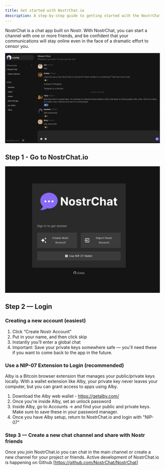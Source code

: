 ```yaml
---
title: Get started with NostrChat.io 
description: A step-by-step guide to getting started with the NostrChat.io client 
---
```


NostrChat is a chat app built on Nostr. With NostrChat, you can start a channel with one or more friends, and be confident that your communications will stay online even in the face of a dramatic effort to censor you. 

![NostrChat.io screenshot](/static/images/nostrchat-signup.webp)

## Step 1 - Go to NostrChat.io 

![NostrChat.io screenshot](/static/images/nostrchat-login.webp)

## Step 2 — Login 

### Creating a new account (easiest) 

1. Click “Create Nostr Account”
2. Put in your name, and then click skip
3. Instantly you’ll enter a global chat 
4. Important: Save your private keys somewhere safe — you'll need these if you want to come back to the app in the future. 

### Use a NIP-07 Extension to Login (recommended) 

Alby is a Bitcoin browser extension that manages your public/private keys locally. With a wallet extension like Alby, your private key never leaves your computer, but you can grant access to apps using Alby.

1. Download the Alby web wallet - https://getalby.com/
2. Once you're inside Alby, set an unlock password 
3. Inside Alby, go to Accounts -> and find your public and private keys. Make sure to save these in your password manager. 
4. Once you have Alby setup, return to NostrChat.io and login with "NIP-07" 

### Step 3 — Create a new chat channel and share with Nostr friends 

Once you join NostrChat.io you can chat in the main channel or create a new channel for your project or friends. Active development of NostrChat.io is happening on Github [https://github.com/NostrChat/NostrChat]


